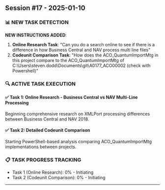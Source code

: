 ## Session #17 - 2025-01-10

### 📊 NEW TASK DETECTION
**NEW INSTRUCTIONS ADDED**:
1. **Online Research Task**: "Can you do a search online to see if there is a difference in how Business Central and NAV process multi line files"
2. **Codeunit Comparison Task**: "How does the ACO_QuantumImportMtg in this project compare to the ACO_QuantumImportMtg of C:\Users\steven.dodd\Documents\git\A0177_ACO00002 (check with Powershell)"

### 🔍 ACTIVE TASK EXECUTION

#### ✅ Task 1: Online Research - Business Central vs NAV Multi-Line Processing
Beginning comprehensive research on XMLPort processing differences between Business Central and NAV 2018.

#### ✅ Task 2: Detailed Codeunit Comparison
Starting PowerShell-based analysis comparing ACO_QuantumImportMtg implementations between projects.

### 📋 TASK PROGRESS TRACKING
- Task 1 (Online Research): 0% - Initiating
- Task 2 (Codeunit Comparison): 0% - Initiating

---

